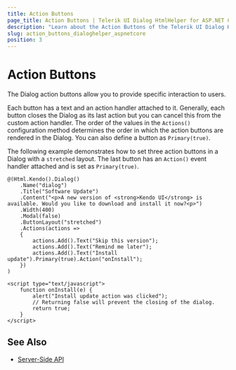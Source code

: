 ```yaml
---
title: Action Buttons
page_title: Action Buttons | Telerik UI Dialog HtmlHelper for ASP.NET Core
description: "Learn about the Action Buttons of the Telerik UI Dialog HtmlHelper for ASP.NET Core (MVC 6 or ASP.NET Core MVC)."
slug: action_buttons_dialoghelper_aspnetcore
position: 3
---
```


# Action Buttons

The Dialog action buttons allow you to provide specific interaction to users.

Each button has a text and an action handler attached to it. Generally, each button closes the Dialog as its last action but you can cancel this from the custom action handler. The order of the values in the `Actions()` configuration method determines the order in which the action buttons are rendered in the Dialog. You can also define a button as `Primary(true)`.

The following example demonstrates how to set three action buttons in a Dialog with a `stretched` layout. The last button has an `Action()` event handler attached and is set as `Primary(true)`.

    @(Html.Kendo().Dialog()
        .Name("dialog")
        .Title("Software Update")
        .Content("<p>A new version of <strong>Kendo UI</strong> is available. Would you like to download and install it now?<p>")
        .Width(400)
        .Modal(false)
        .ButtonLayout("stretched")
        .Actions(actions =>
        {
            actions.Add().Text("Skip this version");
            actions.Add().Text("Remind me later");
            actions.Add().Text("Install update").Primary(true).Action("onInstall");
        })
    )

    <script type="text/javascript">
        function onInstall(e) {
            alert("Install update action was clicked");
            // Returning false will prevent the closing of the dialog.
            return true;
        }
    </script>

## See Also

* [Server-Side API](/api/dialog)
